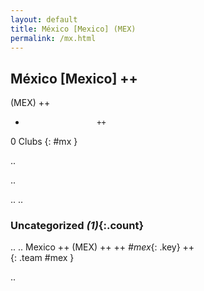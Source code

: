 ```yaml
---
layout: default
title: México [Mexico] (MEX)
permalink: /mx.html
---
```



## México [Mexico]   ++
(MEX)  ++
-                     ++
0 Clubs
{: #mx }


.. 




.. 




.. 
.. 


### Uncategorized _(1)_{:.count}


..
..
Mexico  ++
 (MEX) ++
 ++
_#mex_{: .key} ++
<br>
{: .team #mex }




.. 
 
